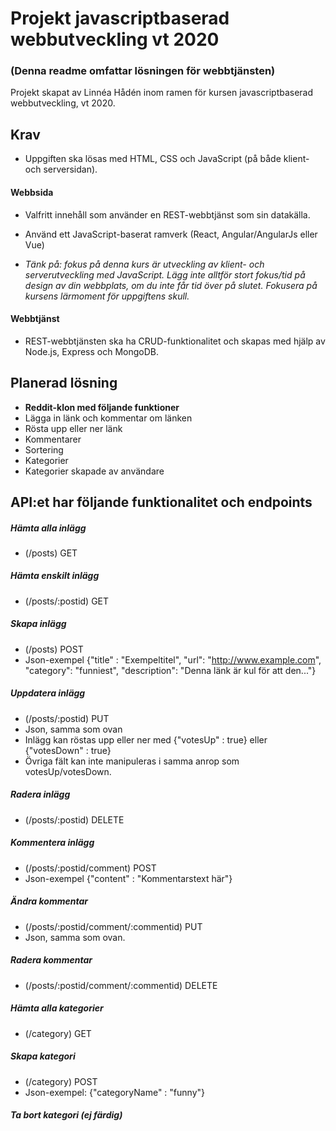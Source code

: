 # Projekt javascriptbaserad webbutveckling vt 2020
### (Denna readme omfattar lösningen för webbtjänsten)
Projekt skapat av Linnéa Hådén inom ramen för kursen javascriptbaserad webbutveckling, vt 2020.

## Krav

- Uppgiften ska lösas med HTML, CSS och JavaScript (på både klient- och serversidan).

#### Webbsida
- Valfritt innehåll som använder en REST-webbtjänst som sin datakälla.

- Använd ett JavaScript-baserat ramverk (React, Angular/AngularJs eller Vue)

- *Tänk på: fokus på denna kurs är utveckling av klient- och serverutveckling med JavaScript. Lägg inte alltför stort fokus/tid på design av din webbplats, om du inte får tid över på slutet. Fokusera på kursens lärmoment för uppgiftens skull.*

#### Webbtjänst
- REST-webbtjänsten ska ha CRUD-funktionalitet och skapas med hjälp av Node.js, Express och MongoDB.

## Planerad lösning

- **Reddit-klon med följande funktioner**
 - Lägga in länk och kommentar om länken
 - Rösta upp eller ner länk
 - Kommentarer
 - Sortering
 - Kategorier
 - Kategorier skapade av användare


## API:et har följande funktionalitet och endpoints

##### Hämta alla inlägg
- (/posts) GET

##### Hämta enskilt inlägg
- (/posts/:postid) GET

##### Skapa inlägg
- (/posts) POST
- Json-exempel {"title" : "Exempeltitel", "url": "http://www.example.com", "category": "funniest", "description": "Denna länk är kul för att den..."}

##### Uppdatera inlägg
- (/posts/:postid) PUT  
- Json, samma som ovan
- Inlägg kan röstas upp eller ner med {"votesUp" : true} eller {"votesDown" : true}
- Övriga fält kan inte manipuleras i samma anrop som votesUp/votesDown.

##### Radera inlägg
- (/posts/:postid) DELETE

##### Kommentera inlägg
- (/posts/:postid/comment) POST
- Json-exempel {"content" : "Kommentarstext här"}

##### Ändra kommentar
- (/posts/:postid/comment/:commentid) PUT
- Json, samma som ovan.

##### Radera kommentar
- (/posts/:postid/comment/:commentid) DELETE

##### Hämta alla kategorier
- (/category) GET

##### Skapa kategori
- (/category) POST
- Json-exempel: {"categoryName" : "funny"}

##### Ta bort kategori (ej färdig)
